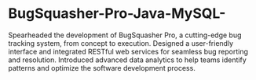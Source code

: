 # BugSquasher-Pro-Java-MySQL-
 Spearheaded the development of BugSquasher Pro, a cutting-edge bug tracking system, from concept to execution. Designed a user-friendly interface and integrated RESTful web services for seamless bug reporting and resolution. Introduced advanced data analytics to help teams identify patterns and optimize the software development process. 
